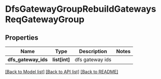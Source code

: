 # DfsGatewayGroupRebuildGatewaysReqGatewayGroup

## Properties
Name | Type | Description | Notes
------------ | ------------- | ------------- | -------------
**dfs_gateway_ids** | **list[int]** | dfs gateway ids | 

[[Back to Model list]](../README.md#documentation-for-models) [[Back to API list]](../README.md#documentation-for-api-endpoints) [[Back to README]](../README.md)


